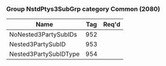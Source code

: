 ### Group NstdPtys3SubGrp category Common (2080)

| Name                  | Tag | Req'd |
|-----------------------|-----|----------|
| NoNested3PartySubIDs  | 952 |       |
| Nested3PartySubID     | 953 |       |
| Nested3PartySubIDType | 954 |       |

